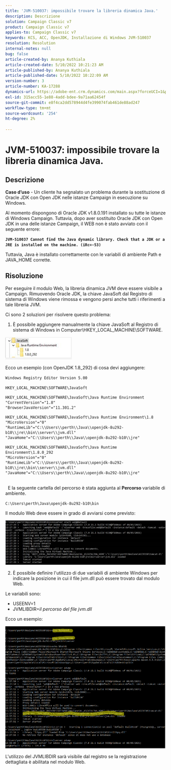 ```yaml
---
title: 'JVM-510037: impossibile trovare la libreria dinamica Java.'
description: Descrizione
solution: Campaign Classic v7
product: Campaign Classic v7
applies-to: Campaign Classic v7
keywords: KCS, ACC, OpenJDK, Installazione di Windows JVM-510037
resolution: Resolution
internal-notes: null
bug: false
article-created-by: Ananya Kuthiala
article-created-date: 5/10/2022 10:21:23 AM
article-published-by: Ananya Kuthiala
article-published-date: 5/10/2022 10:22:09 AM
version-number: 3
article-number: KA-17288
dynamics-url: https://adobe-ent.crm.dynamics.com/main.aspx?forceUCI=1&pagetype=entityrecord&etn=knowledgearticle&id=dbe864eb-4ad0-ec11-a7b5-0022480a8e40
exl-id: 315acc55-1e88-4add-bdee-9a71aa62454f
source-git-commit: e8f4ca2dd578944d4fe399074fab461de88ad247
workflow-type: tm+mt
source-wordcount: '254'
ht-degree: 2%

---
```


# JVM-510037: impossibile trovare la libreria dinamica Java.

## Descrizione


<b>Caso d’uso</b> - Un cliente ha segnalato un problema durante la sostituzione di Oracle JDK con Open JDK nelle istanze Campaign in esecuzione su Windows.

Al momento dispongono di Oracle JDK v1.8.0.191 installato su tutte le istanze di Windows Campaign. Tuttavia, dopo aver sostituito Oracle JDK con Open JDK in una delle istanze Campaign, il WEB non è stato avviato con il seguente errore:

<b>`JVM-510037 Cannot find the Java dynamic library. Check that a JDK or a JRE is installed on the machine. (iRc=-53)`</b>

Tuttavia, Java è installato correttamente con le variabili di ambiente Path e JAVA_HOME corrette.


## Risoluzione


Per eseguire il modulo Web, la libreria dinamica JVM deve essere visibile a Campaign. Rimuovendo Oracle JDK, la chiave JavaSoft dal Registro di sistema di Windows viene rimossa e vengono persi anche tutti i riferimenti a tale libreria JVM.

Ci sono 2 soluzioni per risolvere questo problema:

1) È possibile aggiungere manualmente la chiave JavaSoft al Registro di sistema di Windows in Computer\HKEY_LOCAL_MACHINE\SOFTWARE.

![](assets/de72732e-d310-ec11-b6e6-000d3a597e01.png)

Ecco un esempio (con OpenJDK 1.8_292) di cosa devi aggiungere:

`Windows Registry Editor Version 5.00`

`HKEY_LOCAL_MACHINE\SOFTWARE\JavaSoft`




```
HKEY_LOCAL_MACHINE\SOFTWARE\JavaSoft\Java Runtime Environment
"CurrentVersion"="1.8"
"BrowserJavaVersion"="11.301.2"
```





```
HKEY_LOCAL_MACHINE\SOFTWARE\JavaSoft\Java Runtime Environment\1.8
"MicroVersion"="0"
"RuntimeLib"="C:\\Users\\perth\\Java\\openjdk-8u292-b10\\jre\\bin\\server\\jvm.dll"
"JavaHome"="C:\\Users\\perth\\Java\\openjdk-8u292-b10\\jre"
```





```
HKEY_LOCAL_MACHINE\SOFTWARE\JavaSoft\Java Runtime Environment\1.8.0_292
"MicroVersion"="0"
"RuntimeLib"="C:\\Users\\perth\\Java\\openjdk-8u292-b10\\jre\\bin\\server\\jvm.dll"
"JavaHome"="C:\\Users\\perth\\Java\\openjdk-8u292-b10\\jre"
```


<br> 
E la seguente cartella del percorso è stata aggiunta al <b>Percorso </b>variabile di ambiente.

`C:\Users\perth\Java\openjdk-8u292-b10\bin`

Il modulo Web deve essere in grado di avviarsi come previsto:

![](assets/f9d275cf-d910-ec11-b6e6-000d3a597e01.png)

2) È possibile definire l&#39;utilizzo di due variabili di ambiente Windows per indicare la posizione in cui il file jvm.dll può essere trovato dal modulo Web.

Le variabili sono:

- USEENV=1
- JVMLIBDIR=*il percorso del file jvm.dll*


Ecco un esempio:

![](assets/108e8694-d814-ec11-b6e6-002248047155.png)

L&#39;utilizzo del JVMLIBDIR sarà visibile dal registro se la registrazione dettagliata è abilitata nel modulo Web.
